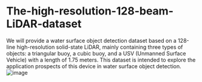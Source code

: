 # The-high-resolution-128-beam-LiDAR-dataset
We will provide a water surface object detection dataset based on a 128-line high-resolution solid-state LiDAR, mainly containing three types of objects: a triangular buoy, a cubic buoy, and a USV (Unmanned Surface Vehicle) with a length of 1.75 meters. This dataset is intended to explore the application prospects of this device in water surface object detection.
![image](https://github.com/user-attachments/assets/21b7f612-be11-4c5d-abc6-10d092d81db2)
